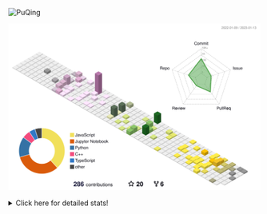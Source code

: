 ![PuQing](https://user-images.githubusercontent.com/27223114/171565019-9a56fae6-b08b-421f-99db-7e830da42371.png)

![](./profile-3d-contrib/profile-season-animate.svg)

<details>
<summary>Click here for detailed stats!</summary>

<!--START_SECTION:waka-->
**I'm a Night 🦉** 

```text
🌞 Morning    42 commits     ██░░░░░░░░░░░░░░░░░░░░░░░   10.99% 
🌆 Daytime    124 commits    ████████░░░░░░░░░░░░░░░░░   32.46% 
🌃 Evening    112 commits    ███████░░░░░░░░░░░░░░░░░░   29.32% 
🌙 Night      104 commits    ██████░░░░░░░░░░░░░░░░░░░   27.23%

```


📊 **This Week I Spent My Time On** 

```text
💬 Programming Languages: 
C++                      7 hrs 3 mins        █████████████████████░░░░   86.3% 
ObjectiveC               25 mins             █░░░░░░░░░░░░░░░░░░░░░░░░   5.3% 
JavaScript               12 mins             ░░░░░░░░░░░░░░░░░░░░░░░░░   2.6% 
JSON                     8 mins              ░░░░░░░░░░░░░░░░░░░░░░░░░   1.67% 
Other                    6 mins              ░░░░░░░░░░░░░░░░░░░░░░░░░   1.33%

🔥 Editors: 
VS Code                  7 hrs 3 mins        █████████████████████░░░░   86.33% 
CLion                    1 hr 7 mins         ███░░░░░░░░░░░░░░░░░░░░░░   13.67%

💻 Operating System: 
Mac                      8 hrs               ████████████████████████░   97.97% 
Windows                  9 mins              ░░░░░░░░░░░░░░░░░░░░░░░░░   2.03%

```


<!--END_SECTION:waka-->
</details>
